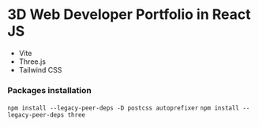 # 3D Web Developer Portfolio in React JS

- Vite
- Three.js
- Tailwind CSS

### Packages installation

`npm install --legacy-peer-deps -D postcss autoprefixer`
`npm install --legacy-peer-deps three`
